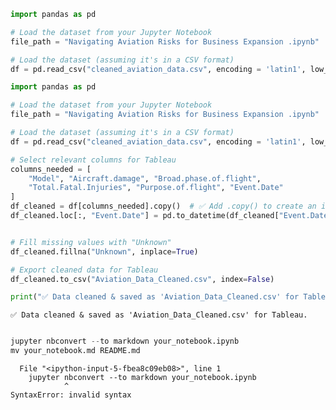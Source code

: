 ```python
import pandas as pd

# Load the dataset from your Jupyter Notebook
file_path = "Navigating Aviation Risks for Business Expansion .ipynb"

# Load the dataset (assuming it's in a CSV format)
df = pd.read_csv("cleaned_aviation_data.csv", encoding = 'latin1', low_memory = False)
```


```python
import pandas as pd

# Load the dataset from your Jupyter Notebook
file_path = "Navigating Aviation Risks for Business Expansion .ipynb"

# Load the dataset (assuming it's in a CSV format)
df = pd.read_csv("cleaned_aviation_data.csv", encoding = 'latin1', low_memory = False)

# Select relevant columns for Tableau
columns_needed = [
    "Model", "Aircraft.damage", "Broad.phase.of.flight", 
    "Total.Fatal.Injuries", "Purpose.of.flight", "Event.Date"
]
df_cleaned = df[columns_needed].copy()  # ✅ Add .copy() to create an independent copy
df_cleaned.loc[:, "Event.Date"] = pd.to_datetime(df_cleaned["Event.Date"])


# Fill missing values with "Unknown"
df_cleaned.fillna("Unknown", inplace=True)

# Export cleaned data for Tableau
df_cleaned.to_csv("Aviation_Data_Cleaned.csv", index=False)

print("✅ Data cleaned & saved as 'Aviation_Data_Cleaned.csv' for Tableau.")
```

    ✅ Data cleaned & saved as 'Aviation_Data_Cleaned.csv' for Tableau.
    


```python

```


```python
jupyter nbconvert --to markdown your_notebook.ipynb
mv your_notebook.md README.md
```


      File "<ipython-input-5-fbea8c09eb08>", line 1
        jupyter nbconvert --to markdown your_notebook.ipynb
                ^
    SyntaxError: invalid syntax
    



```python

```
